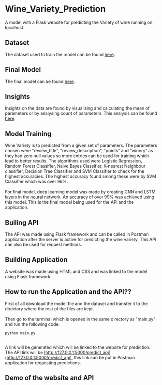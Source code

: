 # Wine_Variety_Prediction
A model with a Flask website for predicting the Variety of wine running on localhost. 

## Dataset
The dataset used to train the model can be found [here](https://drive.google.com/file/d/1ra9lwNjK9G8Ns0bAfzipD0u3Xwii5hc0/view).

## Final Model
The final model can be found [here](https://drive.google.com/file/d/1j1Xk_2G3YyQn8wZSloMe_JSGKUKgU0gU/view?usp=share_link).

## Insights
Insights on the data are found by visualising and calculating the mean of parameters or by analysing count of parameters. This analysis can be found [here](https://github.com/Ritesh060/Wine_Variety_Prediction/blob/main/Data_Analysis.ipynb).

## Model Training
Wine Variety is to predicted from a given set of parameters. The parameters chosen were "review_title", "review_description", "points" and "winery" as they had zero null values so more entries can be used for training which lead to better results. The algorithms used were Logistic Regression, Random Forest Classifier, Naive Bayes Classifier, K-nearest Neighbour classifier, Decision Tree Classifier and SVM Classifier to check for the highest accuracies. The highest accuracy found among these were by SVM Classifier which was over 96%. 
<br><br>
For final model, deep learning model was made by creating CNN and LSTM layers in the neural network. An accuracy of over 99% was achieved using this model. This is the final model being used for the API and the application.

## Builing API
The API was made using Flask framework and can be called in Postman application after the server is active for predicting the wine variety. This API can also be used for request methods. 

## Building Application
A website was made using HTML and CSS and was linked to the model using Flask framework.

## How to run the Application and the API??
First of all download the model file and the dataset and transfer it to the directory where the rest of the files are kept. <br><br>
Then go to the terminal which is opened in the same directory as "main.py" and run the following code:
```shell
python main.py
```
<br> A link will be generated which will be linked to the website for prediction. 
<br> The API link will be [http://127.0.0.1:5000/predict_api](http://127.0.0.1:5000/predict_api), this link can be put in Postman application for requesting predictions.

## Demo of the website and API


